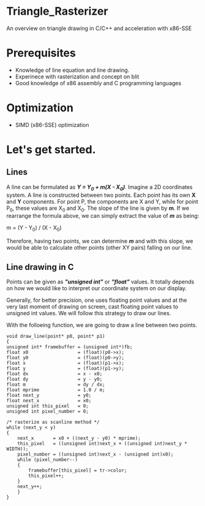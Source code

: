 # Triangle_Rasterizer
An overview on triangle drawing in C/C++ and acceleration with x86-SSE

# Prerequisites
- Knowledge of line equation and line drawing.
- Experinece with rasterization and concept on blit
- Good knowledge of x86 assembly and C programming languages

# Optimization
- SIMD (x86-SSE) optimization 

# Let's get started.
## Lines
A line can be formulated as ***Y = Y<sub>0</sub> + m(X - X<sub>0</sub>)***. Imagine a 2D coordinates system. A line is constructed between two points. Each point has its own **X** and **Y** components. For point P, the components are X and Y, while for point P<sub>0</sub>, these values are X<sub>0</sub> and X<sub>0</sub>. The slope of the line is given by **m**. If we rearrange the formula above, we can simply extract the value of ***m*** as being: 

m = (Y - Y<sub>0</sub>) / (X - X<sub>0</sub>)

Therefore, having two points, we can determine ***m*** and with this slope, we would be able to calculate other points (other XY pairs) falling on our line.

## Line drawing in C
Points can be given as ***"unsigned int"*** or ***"float"*** values. It totally depends on how we would like to interpret our coordinate system on our display.

Generally, for better precision, one uses floating point values and at the very last moment of drawing on screen, cast floating point values to unsigned int values. We will follow this strategy to draw our lines.

With the folloeing function, we are going to draw a line between two points.

    void draw_line(point* p0, point* p1) 
    {
	unsigned int* framebuffer = (unsigned int*)fb;
	float x0                  = (float)(p0->x);
	float y0                  = (float)(p0->y);
	float x                   = (float)(p1->x);
	float y                   = (float)(p1->y);
	float dx                  = x - x0;
	float dy                  = y - y0;
	float m                   = dy / dx;
	float mprime              = 1.0 / m;
	float next_y              = y0;
	float next_x              = x0;
	unsigned int this_pixel   = 0;
	unsigned int pixel_number = 0;
      
	/* rasterize as scanline method */
	while (next_y < y)
	{
		next_x       = x0 + ((next_y - y0) * mprime);
		this_pixel   = ((unsigned int)next_x + ((unsigned int)next_y * WIDTH));
		pixel_number = ((unsigned int)next_x - (unsigned int)x0);
		while (pixel_number--)
		{
		    framebuffer[this_pixel] = tr->color;
		    this_pixel++;
		}
		next_y++;
	    }
    }
